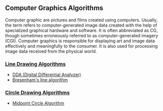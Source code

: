 ## Computer Graphics Algorithms

Computer graphic are pictures and films created using computers. Usually, the term refers to computer-generated image data created with the help of specialized graphical hardware and software. It is often abbreviated as CG, though sometimes erroneously referred to as computer-generated imagery (CGI). Computer graphics is responsible for displaying art and image data effectively and meaningfully to the consumer. It is also used for processing image data received from the physical world.

### [Line Drawing Algorithms](./Line)
 * [DDA (Digital Differential Analyzer)](./Line/DDA.c)
 * [Bresenham's line algorithm](./Line/Bresenhams%20line%20algorithm.c)

### [Circle Drawing Algorithms](./Circle)
 * [Midpoint Circle Algorithm](./Line/Midpoint%20circle%20algorithm.c)
